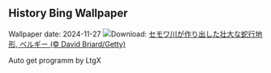 ## History Bing Wallpaper
Wallpaper date: 2024-11-27
![](https://www.bing.com/th?id=OHR.SemoisRiver_JA-JP6578585711_UHD.jpg&w=1000)Download: [セモワ川が作り出した壮大な蛇行地形, ベルギー (© David Briard/Getty)](https://www.bing.com/th?id=OHR.SemoisRiver_JA-JP6578585711_UHD.jpg)

Auto get programm by LtgX
